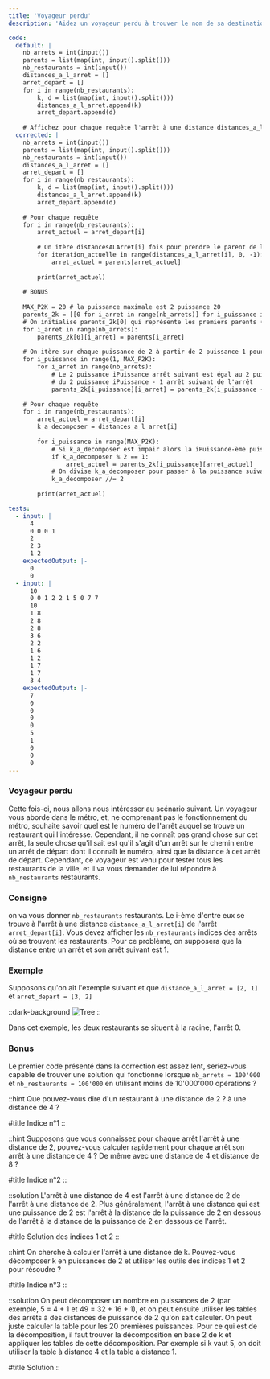```yaml
---
title: 'Voyageur perdu'
description: 'Aidez un voyageur perdu à trouver le nom de sa destination'

code:
  default: |
    nb_arrets = int(input())
    parents = list(map(int, input().split()))
    nb_restaurants = int(input())
    distances_a_l_arret = []
    arret_depart = []
    for i in range(nb_restaurants):
        k, d = list(map(int, input().split()))
        distances_a_l_arret.append(k)
        arret_depart.append(d)
    
    # Affichez pour chaque requête l'arrêt à une distance distances_a_l_arret[i] de l'arrêt arret_depart[i]
  corrected: |
    nb_arrets = int(input())
    parents = list(map(int, input().split()))
    nb_restaurants = int(input())
    distances_a_l_arret = []
    arret_depart = []
    for i in range(nb_restaurants):
        k, d = list(map(int, input().split()))
        distances_a_l_arret.append(k)
        arret_depart.append(d)
    
    # Pour chaque requête
    for i in range(nb_restaurants):
        arret_actuel = arret_depart[i]
        
        # On itère distancesALArret[i] fois pour prendre le parent de l'arret actuel, en réduisant à chaque fois la distance de 1
        for iteration_actuelle in range(distances_a_l_arret[i], 0, -1):
            arret_actuel = parents[arret_actuel]
            
        print(arret_actuel)
        
    # BONUS
        
    MAX_P2K = 20 # la puissance maximale est 2 puissance 20
    parents_2k = [[0 for i_arret in range(nb_arrets)] for i_puissance in range(MAX_P2K)]
    # On initialise parents_2k[0] qui représente les premiers parents (2 puissance 0 = 1)
    for i_arret in range(nb_arrets):
        parents_2k[0][i_arret] = parents[i_arret]
        
    # On itère sur chaque puissance de 2 à partir de 2 puissance 1 pour calculer sa table
    for i_puissance in range(1, MAX_P2K):
        for i_arret in range(nb_arrets):
            # Le 2 puissance iPuissance arrêt suivant est égal au 2 puissance iPuissance - 1 arrêt de l'arrêt
            # du 2 puissance iPuissance - 1 arrêt suivant de l'arrêt
            parents_2k[i_puissance][i_arret] = parents_2k[i_puissance - 1][parents_2k[i_puissance - 1][i_arret]]
        
    # Pour chaque requête
    for i in range(nb_restaurants):
        arret_actuel = arret_depart[i]
        k_a_decomposer = distances_a_l_arret[i]
            
        for i_puissance in range(MAX_P2K):
            # Si k_a_decomposer est impair alors la iPuissance-ème puissance est inclue dans k.
            if k_a_decomposer % 2 == 1:
                arret_actuel = parents_2k[i_puissance][arret_actuel]
            # On divise k_a_decomposer pour passer à la puissance suivante
            k_a_decomposer //= 2
        
        print(arret_actuel)

tests:
  - input: |
      4
      0 0 0 1
      2
      2 3
      1 2
    expectedOutput: |-
      0
      0
  - input: |
      10
      0 0 1 2 2 1 5 0 7 7
      10
      1 8
      2 8
      2 8
      3 6
      2 2
      1 6
      1 2
      1 7
      1 7
      3 4
    expectedOutput: |-
      7
      0
      0
      0
      0
      5
      1
      0
      0
      0
---
```


### Voyageur perdu

Cette fois-ci, nous allons nous intéresser au scénario suivant. Un voyageur vous aborde dans le métro, et, ne comprenant pas le fonctionnement du métro, souhaite savoir quel est le numéro de l'arrêt auquel se trouve un restaurant qui l'intéresse. Cependant, il ne connaît pas grand chose sur cet arrêt, la seule chose qu'il sait est qu'il s'agit d'un arrêt sur le chemin entre un arrêt de départ dont il connaît le numéro, ainsi que la distance à cet arrêt de départ. Cependant, ce voyageur est venu pour tester tous les restaurants de la ville, et il va vous demander de lui répondre à `nb_restaurants` restaurants.

### Consigne

on va vous donner `nb_restaurants` restaurants. Le i-ème d'entre eux se trouve à l'arrêt à une distance `distance_a_l_arret[i]` de l'arrêt `arret_depart[i]`. Vous devez afficher les `nb_restaurants` indices des arrêts où se trouvent les restaurants. Pour ce problème, on supposera que la distance entre un arrêt et son arrêt suivant est 1.

### Exemple

Supposons qu'on ait l'exemple suivant et que `distance_a_l_arret = [2, 1]` et `arret_depart = [3, 2]`

::dark-background
![Tree](/polympiads/tree-metro-polympiads.png)
::

Dans cet exemple, les deux restaurants se situent à la racine, l'arrêt 0.

### Bonus

Le premier code présenté dans la correction est assez lent, seriez-vous capable de trouver une solution qui fonctionne lorsque `nb_arrets = 100'000` et `nb_restaurants = 100'000` en utilisant moins de 10'000'000 opérations ?

::hint
Que pouvez-vous dire d'un restaurant à une distance de 2 ? à une distance de 4 ?

#title
Indice n°1
::

::hint
Supposons que vous connaissez pour chaque arrêt l'arrêt à une distance de 2, pouvez-vous calculer rapidement pour chaque arrêt son arrêt à une distance de 4 ? De même avec une distance de 4 et distance de 8 ?

#title
Indice n°2
::

::solution
L'arrêt à une distance de 4 est l'arrêt à une distance de 2 de l'arrêt à une distance de 2. Plus généralement, l'arrêt à une distance qui est une puissance de 2 est l'arrêt à la distance de la puissance de 2 en dessous de l'arrêt à la distance de la puissance de 2 en dessous de l'arrêt.

#title
Solution des indices 1 et 2
::

::hint
On cherche à calculer l'arrêt à une distance de k. Pouvez-vous décomposer k en puissances de 2 et utiliser les outils des indices 1 et 2 pour résoudre ? 

#title
Indice n°3
::

::solution
On peut décomposer un nombre en puissances de 2 (par exemple, 5 = 4 + 1 et 49 = 32 + 16 + 1), et on peut ensuite utiliser les tables des arrêts à des distances de puissance de 2 qu'on sait calculer. On peut juste calculer la table pour les 20 premières puissances. Pour ce qui est de la décomposition, il faut trouver la décomposition en base 2 de k et appliquer les tables de cette décomposition. Par exemple si k vaut 5, on doit utiliser la table à distance 4 et la table à distance 1.

#title
Solution
::